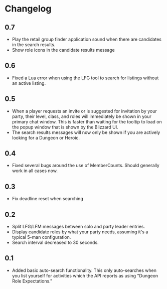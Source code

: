 # Changelog

## 0.7

- Play the retail group finder application sound when there are candidates in
the search results.
- Show role icons in the candidate results message

## 0.6

- Fixed a Lua error when using the LFG tool to search for listings without
an active listing.

## 0.5

- When a player requests an invite or is suggested for invitation by your party,
their level, class, and roles will immediately be shown in your primary chat
window. This is faster than waiting for the tooltip to load on the popup
window that is shown by the Blizzard UI.
- The search results messages will now only be shown if you are actively looking
for a Dungeon or Heroic.

## 0.4

- Fixed several bugs around the use of MemberCounts. Should generally work in
all cases now.

## 0.3

- Fix deadline reset when searching

## 0.2

- Split LFG/LFM messages between solo and party leader entries.
- Display candidate roles by what your party needs, assuming it's a typical 5-man
configuration.
- Search interval decreased to 30 seconds.

## 0.1

- Added basic auto-search functionality. This only auto-searches when you list
yourself for activities which the API reports as using "Dungeon Role
Expectations."
